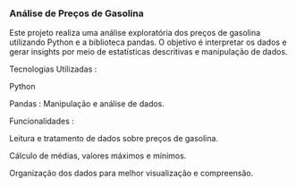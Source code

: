 ### Análise de Preços de Gasolina

Este projeto realiza uma análise exploratória dos preços de gasolina utilizando Python e a biblioteca pandas. O objetivo é interpretar os dados e gerar insights por meio de estatísticas descritivas e manipulação de dados.

Tecnologias Utilizadas : 

Python

Pandas : Manipulação e análise de dados.

Funcionalidades : 

Leitura e tratamento de dados sobre preços de gasolina.

Cálculo de médias, valores máximos e mínimos.

Organização dos dados para melhor visualização e compreensão.
